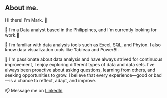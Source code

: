## About me.

Hi there! I'm Mark. 👋

🔭 I’m a Data analyst based in the Philippines, and I'm currently looking for work.🙏

🌱 I’m familiar with data analysis tools such as Excel, SQL, and Phyton. I also know data visualization tools like Tableau and PowerBI.

💬 I'm passionate about data analysis and have always strived for continuous improvement, I enjoy exploring different types of data and data sets.
I’ve always been proactive about asking questions, learning from others, and seeking opportunities to grow. I believe that every experience—good or bad—is a chance to reflect, adapt, and improve.

📫 Message me on [LinkedIn](https://www.linkedin.com/in/mark-anthony-baltazar-305364a0/)
